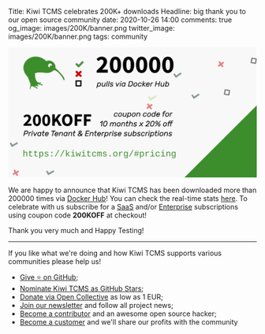 Title: Kiwi TCMS celebrates 200K+ downloads
Headline: big thank you to our open source community
date: 2020-10-26 14:00
comments: true
og_image: images/200K/banner.png
twitter_image: images/200K/banner.png
tags: community


!["200K banner"](/images/200K/banner.png "200K banner")

We are happy to announce that Kiwi TCMS has been downloaded more than
200000 times via [Docker Hub](https://hub.docker.com/r/kiwitcms/kiwi/)!
You can check the real-time stats
[here](https://hub.docker.com/v2/repositories/kiwitcms/kiwi/).
To celebrate with us subscribe for a
[SaaS](https://mrsenko.onfastspring.com/kiwitcms-private-tenant) and/or
[Enterprise](https://mrsenko.onfastspring.com/kiwitcms-enterprise-subscription)
subscriptions using coupon code **200KOFF** at checkout!

Thank you very much and Happy Testing!


---

If you like what we're doing and how Kiwi TCMS supports various communities
please help us!

- [Give ⭐ on GitHub](https://github.com/kiwitcms/Kiwi/stargazers);
- [Nominate Kiwi TCMS as GitHub Stars]({filename}2020-09-04-nominate-github-star.markdown);
- [Donate via Open Collective](https://opencollective.com/kiwitcms/donate) as low as 1 EUR;
- [Join our newsletter](https://kiwitcms.us17.list-manage.com/subscribe/post?u=9b57a21155a3b7c655ae8f922&id=c970a37581)
  and follow all project news;
- [Become a contributor](https://kiwitcms.readthedocs.io/en/latest/contribution.html) and an awesome open source hacker;
- [Become a customer](/#subscriptions) and we'll share our profits with the community
